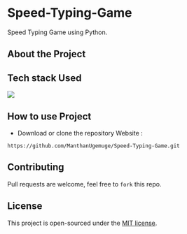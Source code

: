 # Speed-Typing-Game
Speed Typing Game using Python. 

## About the Project

## Tech stack Used
<a target="_blank" href="https://www.python.org/"><img src="https://img.shields.io/badge/Python-14354C?style=for-the-badge&logo=python&logoColor=white"></img></a>

## How to use Project
- Download or clone the repository Website : 
```
https://github.com/ManthanUgemuge/Speed-Typing-Game.git
```

## Contributing
Pull requests are welcome, feel free to ```fork``` this repo.

## License
This project is open-sourced under the [MIT license]().
